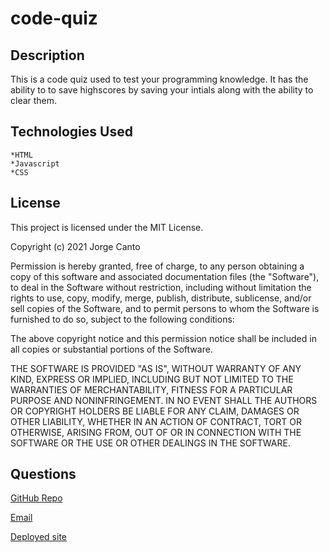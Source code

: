 # code-quiz

## Description
This is a code quiz used to test your programming knowledge. It has the ability to to save highscores by saving your intials along with the ability to clear them. 


## Technologies Used
    *HTML
    *Javascript
    *CSS

## License
This project is licensed under the MIT License.

Copyright (c) 2021 Jorge Canto

Permission is hereby granted, free of charge, to any person obtaining a copy of this software and associated documentation files (the "Software"), to deal in the Software without restriction, including without limitation the rights to use, copy, modify, merge, publish, distribute, sublicense, and/or sell copies of the Software, and to permit persons to whom the Software is furnished to do so, subject to the following conditions:

The above copyright notice and this permission notice shall be included in all copies or substantial portions of the Software.

THE SOFTWARE IS PROVIDED "AS IS", WITHOUT WARRANTY OF ANY KIND, EXPRESS OR IMPLIED, INCLUDING BUT NOT LIMITED TO THE WARRANTIES OF MERCHANTABILITY, FITNESS FOR A PARTICULAR PURPOSE AND NONINFRINGEMENT. IN NO EVENT SHALL THE AUTHORS OR COPYRIGHT HOLDERS BE LIABLE FOR ANY CLAIM, DAMAGES OR OTHER LIABILITY, WHETHER IN AN ACTION OF CONTRACT, TORT OR OTHERWISE, ARISING FROM, OUT OF OR IN CONNECTION WITH THE SOFTWARE OR THE USE OR OTHER DEALINGS IN THE SOFTWARE.

## Questions
[GitHub Repo](https://github.com/jcant770/code-quiz)

[Email](cantoj515@gmail.com)

[Deployed site](https://jcant770.github.io/code-quiz/)